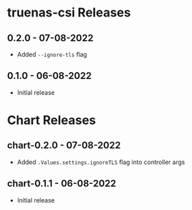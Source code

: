 # truenas-csi Releases
## 0.2.0 - 07-08-2022

* Added `--ignore-tls` flag

## 0.1.0 - 06-08-2022

* Initial release

# Chart Releases
## chart-0.2.0 - 07-08-2022

* Added `.Values.settings.ignoreTLS` flag into controller args

## chart-0.1.1 - 06-08-2022

* Initial release
